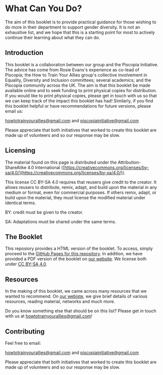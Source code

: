 # What Can You Do?
The aim of this booklet is to provide practical guidance for those wishing to do more in their department to support gender diversity. It is not an exhaustive list, and we hope that this is a starting point for most to actively continue their learning about what they can do.

## Introduction

This booklet is a collaboration between our group and the Piscopia Initiative. The advice has come from Rosie Evans's experience as co-lead of Piscopia; the How to Train Your Allies group's collective involvement in Equality, Diversity and Inclusion committees; several academics; and the Piscopia community across the UK. The aim is that this booklet be made available online and to seek funding to print physical copies for distribution. If you would like to print physical copies, please get in touch with us so that we can keep track of the impact this booklet has had! Similarly, if you find this booklet helpful or have recommendations for future versions, please email us:

[howtotrainyourallies@gmail.com](mailto:howtotrainyourallies@gmail.com) and [piscopiainitiative@gmail.com](mailto:piscopiainitiative@gmail.com)

Please appreciate that both initiatives that worked to create this booklet are made up of volunteers and so our response may be slow.

## Licensing

The material found on this page is distributed under the Attribution-ShareAlike 4.0 International ([https://creativecommons.org/licenses/by-sa/4.0/](https://creativecommons.org/licenses/by-sa/4.0/)). 

This license CC BY-SA 4.0 requires that reusers give credit to the creator. It allows reusers to distribute, remix, adapt, and build upon the material in any medium or format, even for commercial purposes. If others remix, adapt, or build upon the material, they must license the modified material under identical terms.

BY: credit must be given to the creator.

SA: Adaptations must be shared under the same terms.

## The Booklet

This reposiory provides a HTML version of the booklet. To access, simply proceed to the [GitHub Pages for this repository](https://how-to-train-your-allies.github.io/what-can-you-do/). In addition, we have provided a PDF version of the booklet on [our website](https://sites.google.com/view/how-to-train-your-allies/resources/what-can-you-do-booklet). We license both under [CC BY-SA 4.0](https://creativecommons.org/licenses/by-sa/4.0/).

## Resources

In the making of this booklet, we came across many resources that we wanted to recommend. On [our webiste](https://sites.google.com/view/how-to-train-your-allies/resources/what-can-you-do-booklet#h.otm8hqchgq54), we give brief details of various resources, reading material, networks and much more.

Do you know something else that should be on this list? Please get in touch with us at howtotrainyourallies@gmail.com!

## Contributing

Feel free to email:

[howtotrainyourallies@gmail.com](mailto:howtotrainyourallies@gmail.com) and [piscopiainitiative@gmail.com](mailto:piscopiainitiative@gmail.com)

Please appreciate that both initiatives that worked to create this booklet are made up of volunteers and so our response may be slow.
